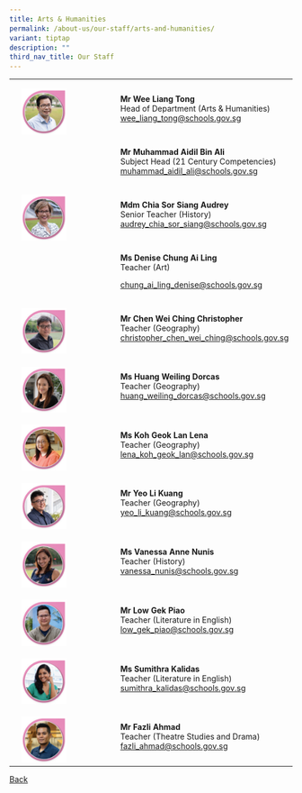 ```yaml
---
title: Arts & Humanities
permalink: /about-us/our-staff/arts-and-humanities/
variant: tiptap
description: ""
third_nav_title: Our Staff
---
```

<table style="minWidth: 75px">
<colgroup>
<col>
<col>
<col>
</colgroup>
<tbody>
<tr>
<td rowspan="1" colspan="1">
<p></p>
</td>
<td rowspan="1" colspan="1">
<p></p>
<div class="isomer-image-wrapper">
<img style="width: 50%;" height="auto" width="100%" alt="" src="/images/Staff Photos/2024 Arts and Humanities/3_TMJC_Staff___A_H_Liang_Tong.jpg">
</div>
</td>
<td rowspan="1" colspan="1">
<p><strong>Mr Wee Liang Tong</strong> 
<br>Head of Department (Arts &amp; Humanities)
<br><a href="mailto:wee_liang_tong@schools.gov.sg" rel="noopener noreferrer nofollow" target="_blank">wee_liang_tong@schools.gov.sg</a>
</p>
</td>
</tr>
<tr>
<td rowspan="1" colspan="1">
<p></p>
</td>
<td rowspan="1" colspan="1">
<p></p>
</td>
<td rowspan="1" colspan="1">
<p><strong>Mr Muhammad Aidil Bin Ali </strong>
<br>Subject Head (21 Century Competencies)
<br><a href="mailto:muhammad_aidil_ali@schools.gov.sg" rel="noopener noreferrer nofollow" target="_blank">muhammad_aidil_ali@schools.gov.sg</a>
</p>
</td>
</tr>
<tr>
<td rowspan="1" colspan="1">
<p></p>
</td>
<td rowspan="1" colspan="1">
<p></p>
<div class="isomer-image-wrapper">
<img style="width: 50%;" height="auto" width="100%" alt="" src="/images/Staff Photos/2024 Arts and Humanities/3_TMJC_Staff_Audrey.jpg">
</div>
</td>
<td rowspan="1" colspan="1">
<p><strong>Mdm Chia Sor Siang Audrey</strong> 
<br>Senior Teacher (History)
<br><a href="mailto:audrey_chia_sor_siang@schools.gov.sg" rel="noopener noreferrer nofollow" target="_blank">audrey_chia_sor_siang@schools.gov.sg</a>
</p>
</td>
</tr>
<tr>
<td rowspan="1" colspan="1">
<p></p>
</td>
<td rowspan="1" colspan="1">
<p></p>
</td>
<td rowspan="1" colspan="1">
<p><strong>Ms Denise Chung Ai Ling</strong>
<br>Teacher (Art)</p>
<p><a href="mailto:chung_ai_ling_denise@schools.gov.sg" rel="noopener noreferrer nofollow" target="_blank">chung_ai_ling_denise@schools.gov.sg</a>
</p>
</td>
</tr>
<tr>
<td rowspan="1" colspan="1">
<p></p>
</td>
<td rowspan="1" colspan="1">
<p></p>
<div class="isomer-image-wrapper">
<img style="width: 50%;" height="auto" width="100%" alt="" src="/images/Staff Photos/2024 Arts and Humanities/3_TMJC_Staff___A_H_Christopher.jpg">
</div>
</td>
<td rowspan="1" colspan="1">
<p><strong>Mr Chen Wei Ching Christopher </strong>
<br>Teacher (Geography)
<br><a href="mailto:christopher_chen_wei_ching@schools.gov.sg" rel="noopener noreferrer nofollow" target="_blank">christopher_chen_wei_ching@schools.gov.sg</a>
</p>
</td>
</tr>
<tr>
<td rowspan="1" colspan="1">
<p></p>
</td>
<td rowspan="1" colspan="1">
<p></p>
<div class="isomer-image-wrapper">
<img style="width: 50%;" height="auto" width="100%" alt="" src="/images/Staff Photos/2024 Arts and Humanities/3_TMJC_Staff___A_H_Dorcas.jpg">
</div>
</td>
<td rowspan="1" colspan="1">
<p><strong>Ms Huang Weiling Dorcas</strong> 
<br>Teacher (Geography)
<br><a href="mailto:huang_weiling_dorcas@schools.gov.sg" rel="noopener noreferrer nofollow" target="_blank">huang_weiling_dorcas@schools.gov.sg</a>
</p>
</td>
</tr>
<tr>
<td rowspan="1" colspan="1">
<p></p>
</td>
<td rowspan="1" colspan="1">
<p></p>
<div class="isomer-image-wrapper">
<img style="width: 50%;" height="auto" width="100%" alt="" src="/images/Staff Photos/2024 Arts and Humanities/3_TMJC_Staff___A_H_Lena.jpg">
</div>
</td>
<td rowspan="1" colspan="1">
<p><strong>Ms Koh Geok Lan Lena</strong> 
<br>Teacher (Geography)
<br><a href="mailto:lena_koh_geok_lan@schools.gov.sg" rel="noopener noreferrer nofollow" target="_blank">lena_koh_geok_lan@schools.gov.sg</a>
</p>
</td>
</tr>
<tr>
<td rowspan="1" colspan="1">
<p></p>
</td>
<td rowspan="1" colspan="1">
<p></p>
<div class="isomer-image-wrapper">
<img style="width: 50%;" height="auto" width="100%" alt="" src="/images/Staff Photos/2024 Arts and Humanities/3_TMJC_Staff___A_H_Li_Kuang.jpg">
</div>
</td>
<td rowspan="1" colspan="1">
<p><strong>Mr Yeo Li Kuang</strong> 
<br>Teacher (Geography)
<br><a href="mailto:yeo_li_kuang@schools.gov.sg" rel="noopener noreferrer nofollow" target="_blank">yeo_li_kuang@schools.gov.sg</a>
</p>
</td>
</tr>
<tr>
<td rowspan="1" colspan="1">
<p></p>
</td>
<td rowspan="1" colspan="1">
<p></p>
<div class="isomer-image-wrapper">
<img style="width: 50%;" height="auto" width="100%" alt="" src="/images/Staff Photos/2024 Arts and Humanities/3_TMJC_Staff_Vanessa.jpg">
</div>
</td>
<td rowspan="1" colspan="1">
<p><strong>Ms Vanessa Anne Nunis</strong> 
<br>Teacher (History)
<br><a href="mailto:vanessa_nunis@schools.gov.sg" rel="noopener noreferrer nofollow" target="_blank">vanessa_nunis@schools.gov.sg</a>
</p>
</td>
</tr>
<tr>
<td rowspan="1" colspan="1">
<p></p>
</td>
<td rowspan="1" colspan="1">
<p></p>
<div class="isomer-image-wrapper">
<img style="width: 50%;" height="auto" width="100%" alt="" src="/images/Staff Photos/2024 Arts and Humanities/3_TMJC_Staff_Pek_Giao.jpg">
</div>
</td>
<td rowspan="1" colspan="1">
<p><strong>Mr Low Gek Piao</strong> 
<br>Teacher (Literature in English)
<br><a href="mailto:low_gek_piao@schools.gov.sg" rel="noopener noreferrer nofollow" target="_blank">low_gek_piao@schools.gov.sg</a>
</p>
</td>
</tr>
<tr>
<td rowspan="1" colspan="1">
<p></p>
</td>
<td rowspan="1" colspan="1">
<p></p>
<div class="isomer-image-wrapper">
<img style="width: 50%;" height="auto" width="100%" alt="" src="/images/Staff Photos/2024 Arts and Humanities/3_TMJC_Staff___A_H_Sumitra.jpg">
</div>
</td>
<td rowspan="1" colspan="1">
<p><strong>Ms Sumithra Kalidas</strong> 
<br>Teacher (Literature in English)
<br><a href="mailto:sumithra_kalidas@schools.gov.sg" rel="noopener noreferrer nofollow" target="_blank">sumithra_kalidas@schools.gov.sg</a>
</p>
</td>
</tr>
<tr>
<td rowspan="1" colspan="1">
<p></p>
</td>
<td rowspan="1" colspan="1">
<p></p>
<div class="isomer-image-wrapper">
<img style="width: 50%;" height="auto" width="100%" alt="" src="/images/Staff Photos/2024 Arts and Humanities/3_TMJC_Staff_Fazli.jpg">
</div>
</td>
<td rowspan="1" colspan="1">
<p><strong>Mr Fazli Ahmad </strong>
<br>Teacher (Theatre Studies and Drama)
<br><a href="mailto:fazli_ahmad@schools.gov.sg" rel="noopener noreferrer nofollow" target="_blank">fazli_ahmad@schools.gov.sg</a>
</p>
</td>
</tr>
</tbody>
</table>
<p><a href="https://www.tmjc.moe.edu.sg/about-us/Our-Staff/" rel="noopener noreferrer nofollow" target="_blank">Back</a>
</p>